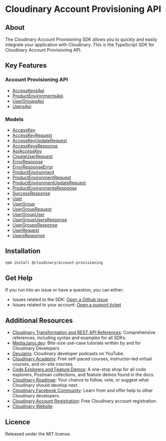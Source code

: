 Cloudinary Account Provisioning API
=========================
## About
The Cloudinary Account Provisioning SDK allows you to quickly and easily integrate your application with Cloudinary.
This is the TypeScript SDK for Cloudinary Account Provisioning API.

## Key Features
### Account Provisioning API
- [AccessKeysApi](docs/Api/AccessKeysApi.md)
- [ProductEnvironmentsApi](docs/Api/ProductEnvironmentsApi.md)
- [UserGroupsApi](docs/Api/UserGroupsApi.md)
- [UsersApi](docs/Api/UsersApi.md)

### Models
- [AccessKey](docs/Model/AccessKey.md)
- [AccessKeyRequest](docs/Model/AccessKeyRequest.md)
- [AccessKeyUpdateRequest](docs/Model/AccessKeyUpdateRequest.md)
- [AccessKeysResponse](docs/Model/AccessKeysResponse.md)
- [ApiAccessKey](docs/Model/ApiAccessKey.md)
- [CreateUserRequest](docs/Model/CreateUserRequest.md)
- [ErrorResponse](docs/Model/ErrorResponse.md)
- [ErrorResponseError](docs/Model/ErrorResponseError.md)
- [ProductEnvironment](docs/Model/ProductEnvironment.md)
- [ProductEnvironmentRequest](docs/Model/ProductEnvironmentRequest.md)
- [ProductEnvironmentUpdateRequest](docs/Model/ProductEnvironmentUpdateRequest.md)
- [ProductEnvironmentsResponse](docs/Model/ProductEnvironmentsResponse.md)
- [SuccessResponse](docs/Model/SuccessResponse.md)
- [User](docs/Model/User.md)
- [UserGroup](docs/Model/UserGroup.md)
- [UserGroupRequest](docs/Model/UserGroupRequest.md)
- [UserGroupUser](docs/Model/UserGroupUser.md)
- [UserGroupUsersResponse](docs/Model/UserGroupUsersResponse.md)
- [UserGroupsResponse](docs/Model/UserGroupsResponse.md)
- [UserRequest](docs/Model/UserRequest.md)
- [UsersResponse](docs/Model/UsersResponse.md)

## Installation
```bash
npm install @cloudinary/account-provisioning
```

## Get Help
If you run into an issue or have a question, you can either:
- Issues related to the SDK: [Open a Github issue](https://github.com/cloudinary/media-editing-js/issues)
- Issues related to your account: [Open a support ticket](https://cloudinary.com/contact)

## Additional Resources
- [Cloudinary Transformation and REST API References](https://cloudinary.com/documentation/cloudinary_references): Comprehensive references, including syntax and examples for all SDKs.
- [MediaJams.dev](https://mediajams.dev/): Bite-size use-case tutorials written by and for Cloudinary Developers
- [DevJams](https://www.youtube.com/playlist?list=PL8dVGjLA2oMr09amgERARsZyrOz_sPvqw): Cloudinary developer podcasts on YouTube.
- [Cloudinary Academy](https://training.cloudinary.com/): Free self-paced courses, instructor-led virtual courses, and on-site courses.
- [Code Explorers and Feature Demos](https://cloudinary.com/documentation/code_explorers_demos_index): A one-stop shop for all code explorers, Postman collections, and feature demos found in the docs.
- [Cloudinary Roadmap](https://cloudinary.com/roadmap): Your chance to follow, vote, or suggest what Cloudinary should develop next.
- [Cloudinary Facebook Community](https://www.facebook.com/groups/CloudinaryCommunity): Learn from and offer help to other Cloudinary developers.
- [Cloudinary Account Registration](https://cloudinary.com/users/register/free): Free Cloudinary account registration.
- [Cloudinary Website](https://cloudinary.com)


## Licence
Released under the MIT license.

